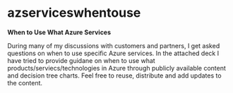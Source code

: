 # azserviceswhentouse
<B>When to Use What Azure Services</B>


During many of my discussions with customers and partners, I get asked questions on when to use specific Azure services. In the attached deck I have tried to provide guidane on when to use what products/serviecs/technologies in Azure through publicly available content and decision tree charts. Feel free to reuse, distribute and add updates to the content.  
